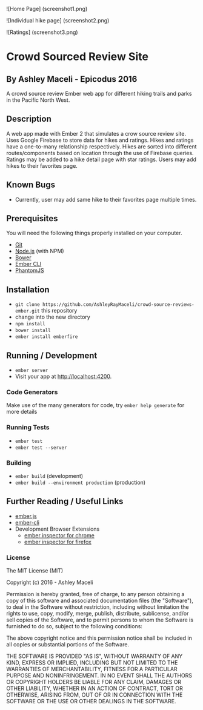![Home Page] (screenshot1.png)

![Individual hike page] (screenshot2.png)

![Ratings] (screenshot3.png)

# Crowd Sourced Review Site
## By Ashley Maceli - Epicodus 2016

A crowd source review Ember web app for different hiking trails and parks in the Pacific North West.

## Description

A web app made with Ember 2 that simulates a crow source review site. Uses Google Firebase to store data for hikes and ratings. Hikes and ratings have a one-to-many relationship respectively. Hikes are sorted into different routes/components based on location through the use of Firebase queries. Ratings may be added to a hike detail page with star ratings. Users may add hikes to their favorites page.

## Known Bugs

* Currently, user may add same hike to their favorites page multiple times.

## Prerequisites

You will need the following things properly installed on your computer.

* [Git](http://git-scm.com/)
* [Node.js](http://nodejs.org/) (with NPM)
* [Bower](http://bower.io/)
* [Ember CLI](http://www.ember-cli.com/)
* [PhantomJS](http://phantomjs.org/)

## Installation

* `git clone https://github.com/AshleyRayMaceli/crowd-source-reviews-ember.git` this repository
* change into the new directory
* `npm install`
* `bower install`
* `ember install emberfire`

## Running / Development

* `ember server`
* Visit your app at [http://localhost:4200](http://localhost:4200).

### Code Generators

Make use of the many generators for code, try `ember help generate` for more details

### Running Tests

* `ember test`
* `ember test --server`

### Building

* `ember build` (development)
* `ember build --environment production` (production)

## Further Reading / Useful Links

* [ember.js](http://emberjs.com/)
* [ember-cli](http://www.ember-cli.com/)
* Development Browser Extensions
  * [ember inspector for chrome](https://chrome.google.com/webstore/detail/ember-inspector/bmdblncegkenkacieihfhpjfppoconhi)
  * [ember inspector for firefox](https://addons.mozilla.org/en-US/firefox/addon/ember-inspector/)

### License

The MIT License (MIT)

Copyright (c) 2016 - Ashley Maceli

Permission is hereby granted, free of charge, to any person obtaining a copy
of this software and associated documentation files (the "Software"), to deal
in the Software without restriction, including without limitation the rights
to use, copy, modify, merge, publish, distribute, sublicense, and/or sell
copies of the Software, and to permit persons to whom the Software is
furnished to do so, subject to the following conditions:

The above copyright notice and this permission notice shall be included in all
copies or substantial portions of the Software.

THE SOFTWARE IS PROVIDED "AS IS", WITHOUT WARRANTY OF ANY KIND, EXPRESS OR
IMPLIED, INCLUDING BUT NOT LIMITED TO THE WARRANTIES OF MERCHANTABILITY,
FITNESS FOR A PARTICULAR PURPOSE AND NONINFRINGEMENT. IN NO EVENT SHALL THE
AUTHORS OR COPYRIGHT HOLDERS BE LIABLE FOR ANY CLAIM, DAMAGES OR OTHER
LIABILITY, WHETHER IN AN ACTION OF CONTRACT, TORT OR OTHERWISE, ARISING FROM,
OUT OF OR IN CONNECTION WITH THE SOFTWARE OR THE USE OR OTHER DEALINGS IN THE
SOFTWARE.
